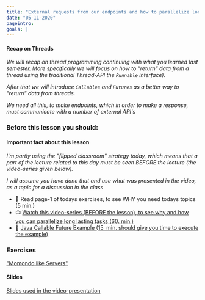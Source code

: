 ```yaml
---
title: "External requests from our endpoints and how to parallelize long lasting tasks"
date: "05-11-2020"
pageintro:
goals: |
---
```


#### Recap on Threads

_We will recap on thread programming continuing with what you learned last semester. More specifically we will focus on how to "return" data from a thread using the traditional Thread-API the `Runnable` interface)._

_After that we will introduce `Callables` and `Futures` as a better way to "return" data from threads._

_We need all this, to make endpoints, which in order to make a response, must communicate with a number of external API's_

### Before this lesson you should:

#### Important fact about this lesson

_I'm partly using the "flipped classroom" strategy today, which means that a part of the lecture related to this day must be seen BEFORE the lecture (the video-series given below)._

_I will assume you have done that and use what was presented in the video, as a topic for a discussion in the class_

- :book: Read page-1 of todays exercises, to see WHY you need todays topics (5 min.)
- :tv: [Watch this video-series (BEFORE the lesson), to see why and how you can parallelize long lasting tasks (60. min.)](https://www.youtube.com/watch?v=dzG1pYK4Zkc&list=PLDbigcKhXkiXBwwFg9llduxdLIOkCA6wb)
- :book: [Java Callable Future Example (15. min. should give you time to execute the example)](https://howtodoinjava.com/java/multi-threading/callable-future-example/)

### Exercises

 <!--BEGIN exercises ##-->

["Momondo like Servers"](https://docs.google.com/document/d/1RnIgnyc_1eCS1PzqXtWstm2EPLV5coruQvR2FU07G-g/edit?usp=sharing)

<!--END exercises ##-->

#### Slides

[Slides used in the video-presentation](https://docs.google.com/presentation/d/1xxa-bb7isRbJmgX20X972xVVVrR1KCaPRUvWUyExwoo/edit?usp=sharing)
